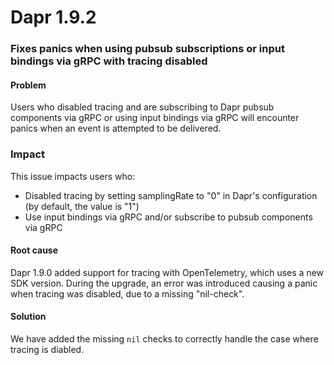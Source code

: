 # Dapr 1.9.2

### Fixes panics when using pubsub subscriptions or input bindings via gRPC with tracing disabled

#### Problem

Users who disabled tracing and are subscribing to Dapr pubsub components via gRPC or using input bindings via gRPC will encounter panics when an event is attempted to be delivered.

### Impact

This issue impacts users who:

- Disabled tracing by setting samplingRate to "0" in Dapr's configuration (by default, the value is "1")
- Use input bindings via gRPC and/or subscribe to pubsub components via gRPC

#### Root cause

Dapr 1.9.0 added support for tracing with OpenTelemetry, which uses a new SDK version. During the upgrade, an error was introduced causing a panic when tracing was disabled, due to a missing "nil-check".

#### Solution

We have added the missing `nil` checks to correctly handle the case where tracing is diabled.
